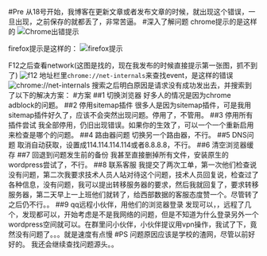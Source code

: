 #Pre
从18号开始，我博客在更新文章或者发布文章的时候，就出现这个错误，一旦出现，之前保存的就都丢了，非常苦逼。
#深入了解问题
chrome提示的是这样的
![][1]

firefox提示是这样的：
![][2]

F12之后查看network(这图是找的，现在我发布的时候直接提示第一张图，抓不到了)
![][3]
地址栏里`chrome://net-internals`来查找event，是这样的错误
![][4]
搜索之后明白原因是请求没有成功发出去，并搜索到了以下的解决方案：
#方案
##1 切换浏览器
好多人的情况是因为chrome adblock的问题。
##2 停用sitemap插件
很多人是因为sitemap插件，可是我用sitemap插件好久了，应该不会突然出现问题。停用了，不管用。
##3 停用所有插件尝试
我全部停用，仍旧出现错误。如果你的生效了，可以一个一个重新启用来检查是哪个的问题。
##4 路由器问题
切换另一个路由器，不行。
##5 DNS问题
取消自动获取，设置成114.114.114.114或者8.8.8.8，不行。
##6 清空浏览器缓存
##7 回退到问题发生前的备份
我甚至直接删掉所有文件，安装原生的wordpress尝试了，不行。
##8 联系客服
我提交了两次工单，第一次他们检查说没有问题，第二次我要求技术人员人站对待这个问题，技术人员回复说，检查过了各种信息，没有问题，我可以提出转移服务器的要求，然后我就回复了，要求转移服务器，第二天早上一上班他们就转了，给西部数据的客服态度赞一个。尽管转了之后仍不行。。
##9 qq远程小伙伴，用他们的浏览器登录
发现可以，，远程了几个，发现都可以，开始考虑是不是我网络的问题，但是不知道为什么登录另外一个wordpress空间就可以。在群里问小伙伴，小伙伴提议用vpn操作，我试了下，竟然没有问题了。。。就是速度有点慢
#PS
问题原因应该是学校的渣网，尽管以前好好的。
我还会继续查找问题源头。。



[1]: http://faq.myhostadmin.net/Customercenter/UploadImages/question/1503/octt41m82v5s2j8.png "Chrome出错提示"
[2]: http://www.findspace.name/wp-content/uploads/2015/06/firefox.png "firefox提示"
[3]: http://segmentfault.com/img/bVbXY5/view "f12"
[4]: http://www.findspace.name/wp-content/uploads/2015/06/chrome2.png "chrome://net-internals"